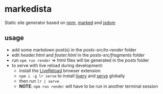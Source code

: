 # markedista
Static site generator based on [npm](https://www.npmjs.com/),
[marked](https://marked.js.org/#/README.md#README.md) and
[jsdom](https://github.com/jsdom/jsdom)

## usage
- add some markdown post(s) in the *posts-src/to-render* folder
- edit *header.html* and *footer.html* in the *posts-src/fragments* folder
- run `npm run render` => html files will be generated in the *posts* folder
- to serve with live reload during development:
  - install the [LiveReload](http://livereload.com/extensions/) browser extension
  - `npm i -g lr serve` to install [livery](https://github.com/shannonmoeller/livery) and
    [serve](https://github.com/zeit/serve) globally
  - then run `lr | serve`
  - **NOTE**: `npm run render` will have to be run in another terminal session